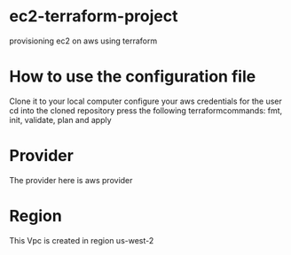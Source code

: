 # ec2-terraform-project
provisioning ec2 on aws using terraform
# How to use the configuration file
Clone it to your local computer
configure your aws credentials for the user 
cd into the cloned repository
press the following terraformcommands:
fmt, init, validate, plan and apply
# Provider
The provider here is aws provider
# Region
This Vpc is created in region us-west-2 
